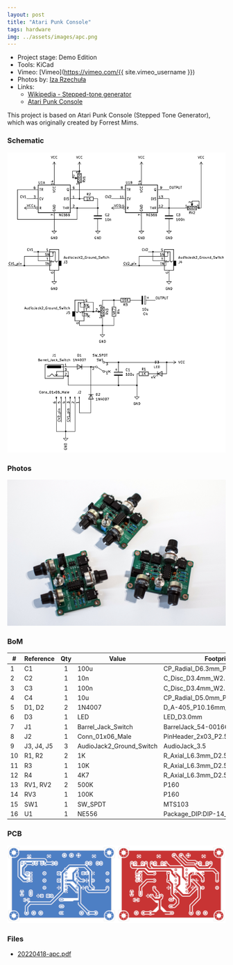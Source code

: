 ```yaml
---
layout: post
title: "Atari Punk Console"
tags: hardware
img: ../assets/images/apc.png
---
```


- Project stage: Demo Edition
- Tools: KiCad
- Vimeo: [Vimeo](https://vimeo.com/{{ site.vimeo_username }})
- Photos by: [Iza Rzechuła](https://www.iza.rzechula.pl/)
- Links:
    - [Wikipedia - Stepped-tone generator](https://en.wikipedia.org/wiki/Forrest_Mims#Stepped-tone_generator_(Atari_Punk_Console))
    - [Atari Punk Console](https://sdiy.info/wiki/Atari_Punk_Console)

This project is based on Atari Punk Console (Stepped Tone Generator),
which was originally created by Forrest Mims.

### Schematic

![apc-schematic.png](../assets/images/apc-schematic.png)

### Photos

![apc1.jpg](../assets/images/apc1.jpg)

<!-- ![apc2.jpg](../assets/images/apc2.jpg) -->

### BoM

| # |Reference |Qty|Value                   |Footprint                                                              |
|---|----------|:-:|------------------------|-----------------------------------------------------------------------|
|1  |C1        |1  |100u                    |CP_Radial_D6.3mm_P2.50mm                         |
|2  |C2        |1  |10n                     |C_Disc_D3.4mm_W2.1mm_P2.50mm                             |
|3  |C3        |1  |100n                    |C_Disc_D3.4mm_W2.1mm_P2.50mm                             |
|4  |C4        |1  |10u                     |CP_Radial_D5.0mm_P2.50mm                         |
|5  |D1, D2    |2  |1N4007                  |D_A-405_P10.16mm_Horizontal                                  |
|6  |D3        |1  |LED                     |LED_D3.0mm                                                     |
|7  |J1        |1  |Barrel_Jack_Switch      |BarrelJack_54-00166                              |
|8  |J2        |1  |Conn_01x06_Male         |PinHeader_2x03_P2.54mm_Vertical             |
|9  |J3, J4, J5|3  |AudioJack2_Ground_Switch|AudioJack_3.5                                    |
|10 |R1, R2    |2  |1K                      |R_Axial_L6.3mm_D2.5mm_P10.16mm|
|11 |R3        |1  |10K                     |R_Axial_L6.3mm_D2.5mm_P10.16mm|
|12 |R4        |1  |4K7                     |R_Axial_L6.3mm_D2.5mm_P10.16mm|
|13 |RV1, RV2  |2  |500K                    |P160                                             |
|14 |RV3       |1  |100K                    |P160                                             |
|15 |SW1       |1  |SW_SPDT                 |MTS103                                           |
|16 |U1        |1  |NE556                   |Package_DIP:DIP-14_W7.62mm                                             |

### PCB

![apc-pcb.png](../assets/images/apc-pcb.png)

### Files
- [20220418-apc.pdf](../assets/files/20220418-apc.pdf)
